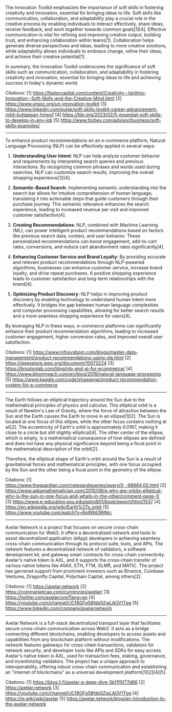 The Innovation Toolkit emphasizes the importance of soft skills in fostering creativity and innovation, essential for bringing ideas to life. Soft skills like communication, collaboration, and adaptability play a crucial role in the creative process by enabling individuals to interact effectively, share ideas, receive feedback, and work together towards common goals[1][4]. Effective communication is vital for refining and improving creative output, building trust, and enhancing collaboration within teams[1]. Collaboration helps generate diverse perspectives and ideas, leading to more creative solutions, while adaptability allows individuals to embrace change, refine their ideas, and achieve their creative potential[1].

In summary, the Innovation Toolkit underscores the significance of soft skills such as communication, collaboration, and adaptability in fostering creativity and innovation, essential for bringing ideas to life and achieving success in today's dynamic world.

Citations:
[1] https://fastercapital.com/content/Creativity--Igniting-Innovation--Soft-Skills-and-the-Creative-Mind.html
[2] https://www.unssc.org/un-innovation-toolkit
[3] https://www.linkedin.com/pulse/soft-skills-toolkit-career-advancement-rohit-kuttappan-hmpof
[4] https://hbr.org/2023/02/5-essential-soft-skills-to-develop-in-any-job
[5] https://www.forbes.com/advisor/business/soft-skills-examples/

---
To enhance product recommendations on an e-commerce platform, Natural Language Processing (NLP) can be effectively applied in several ways:

1. **Understanding User Intent**: NLP can help analyze customer behavior and requirements by interpreting search queries and previous interactions. By recognizing common phrases and words used during searches, NLP can customize search results, improving the overall shopping experience[3][4].

2. **Semantic-Based Search**: Implementing semantic understanding into the search bar allows for intuitive comprehension of human language, translating it into actionable steps that guide customers through their purchase journey. This semantic relevance enhances the search experience, leading to increased revenue per visit and improved customer satisfaction[4].

3. **Creating Recommendations**: NLP, combined with Machine Learning (ML), can power intelligent product recommendations based on factors like previous search data, context, and user behavior. These personalized recommendations can boost engagement, add-to-cart rates, conversions, and reduce cart abandonment rates significantly[4].

4. **Enhancing Customer Service and Brand Loyalty**: By providing accurate and relevant product recommendations through NLP-powered algorithms, businesses can enhance customer service, increase brand loyalty, and drive repeat purchases. A positive shopping experience leads to customer satisfaction and long-term relationships with the brand[4].

5. **Optimizing Product Discovery**: NLP helps in improving product discovery by enabling technology to understand human intent more effectively. It bridges the gap between human language complexities and computer processing capabilities, allowing for better search results and a more seamless shopping experience for users[4].

By leveraging NLP in these ways, e-commerce platforms can significantly enhance their product recommendation algorithms, leading to increased customer engagement, higher conversion rates, and improved overall user satisfaction.

Citations:
[1] https://www.infosysbpm.com/blogs/master-data-management/product-recommendations-using-nlp.html
[2] https://ieeexplore.ieee.org/document/10073224
[3] https://broutonlab.com/blog/nlp-and-ai-for-ecommerce/
[4] https://www.bloomreach.com/en/blog/2019/natural-language-processing
[5] https://www.kaggle.com/code/shawamar/product-recommendation-system-for-e-commerce

---
The Earth follows an elliptical trajectory around the Sun due to the mathematical principles of physics and calculus. This elliptical orbit is a result of Newton's Law of Gravity, where the force of attraction between the Sun and the Earth causes the Earth to move in an ellipse[1][2]. The Sun is located at one focus of this ellipse, while the other focus contains nothing at all[2]. The eccentricity of Earth's orbit is approximately 0.0167, making it close to a circle but still slightly elliptical[4]. The other center of the ellipse, which is empty, is a mathematical consequence of how ellipses are defined and does not have any physical significance beyond being a focal point in the mathematical description of the orbit[2].

Therefore, the elliptical shape of Earth's orbit around the Sun is a result of gravitational forces and mathematical principles, with one focus occupied by the Sun and the other being a focal point in the geometry of the ellipse.

Citations:
[1] https://www.theguardian.com/notesandqueries/query/0,,-68664,00.html
[2] https://www.askamathematician.com/2010/08/q-why-are-orbits-elliptical-why-is-the-sun-in-one-focus-and-whats-in-the-other/comment-page-1/
[3] https://www.e-education.psu.edu/astro801/book/export/html/1537
[4] https://en.wikipedia.org/wiki/Earth%27s_orbit
[5] https://www.youtube.com/watch?v=Rq9Wd3RiNrc

---
Axelar Network is a project that focuses on secure cross-chain communication for Web3. It offers a decentralized network and tools to assist decentralized application (dApp) developers in achieving seamless cross-chain communication through its protocol suite, tools, and APIs. The network features a decentralized network of validators, a software development kit, and gateway smart contracts for cross-chain connectivity. Axelar's native token is AXL, and it supports the cross-chain transfer of various native tokens like AVAX, ETH, FTM, GLMR, and MATIC. The project has garnered support from prominent investors such as Binance, Coinbase Ventures, Dragonfly Capital, Polychain Capital, among others[2].

Citations:
[1] https://axelar.network
[2] https://coinmarketcap.com/currencies/axelar/
[3] https://twitter.com/axelarcore?lang=en
[4] https://youtube.com/channel/UCf8GFg58fdp1iZwLAOV1Tgg
[5] https://www.linkedin.com/company/axelarnetwork

---
Axelar Network is a full-stack decentralized transport layer that facilitates secure cross-chain communication across Web3. It acts as a bridge connecting different blockchains, enabling developers to access assets and capabilities from any blockchain platform without modifications. The network features gateways for cross-chain transactions, validators for network security, and developer tools like APIs and SDKs for easy access. Axelar's native token is AXL, used for transaction fees, staking, governance, and incentivizing validators. The project has a unique approach to interoperability, offering robust cross-chain communication and establishing an "internet of blockchains" as a universal development platform[1][2][4][5].

Citations:
[1] https://blog.li.fi/axelar-a-deep-dive-5b11f5f77d66
[2] https://axelar.network
[3] https://youtube.com/channel/UCf8GFg58fdp1iZwLAOV1Tgg
[4] https://iq.wiki/wiki/axelar
[5] https://axelar.network/blog/an-introduction-to-the-axelar-network
